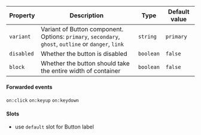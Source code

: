 | Property   | Description                                                                                          | Type      | Default value |
| ---------- | ---------------------------------------------------------------------------------------------------- | --------- | ------------- |
| `variant`  | Variant of Button component. Options: `primary`, `secondary`, `ghost`, `outline` or `danger`, `link` | `string`  | `primary`     |
| `disabled` | Whether the button is disabled                                                                       | `boolean` | `false`       |
| `block`    | Whether the button should take the entire width of container                                         | `boolean` | `false`       |

#### Forwarded events

`on:click` `on:keyup` `on:keydown`

#### Slots

- use `default` slot for Button label
